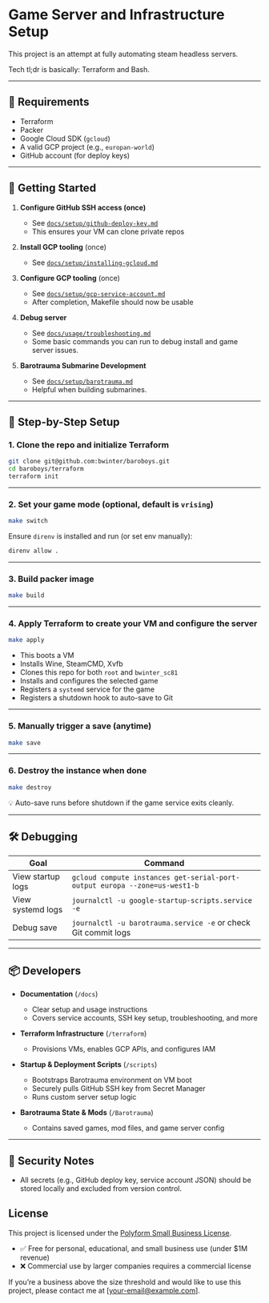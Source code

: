 # Game Server and Infrastructure Setup

This project is an attempt at fully automating steam headless servers.

Tech tl;dr is basically: Terraform and Bash.

---

## 🧰 Requirements
- Terraform
- Packer
- Google Cloud SDK (`gcloud`)
- A valid GCP project (e.g., `europan-world`)
- GitHub account (for deploy keys)

---

## 🚀 Getting Started

1. **Configure GitHub SSH access (once)**
    - See [`docs/setup/github-deploy-key.md`](./docs/setup/github-deploy-key.md)
    - This ensures your VM can clone private repos

2. **Install GCP tooling** (once)
    - See [`docs/setup/installing-gcloud.md`](docs/setup/gcp-service-accounts.md)

3. **Configure GCP tooling** (once)
    - See [`docs/setup/gcp-service-account.md`](docs/setup/gcp-service-accounts.md)
    - After completion, Makefile should now be usable

4. **Debug server**
    - See [`docs/usage/troubleshooting.md`](./docs/usage/troubleshooting.md)
    - Some basic commands you can run to debug install and game server issues.

5. **Barotrauma Submarine Development**
    - See [`docs/setup/barotrauma.md`](docs/setup/gcp-service-accounts.md)
    - Helpful when building submarines.

---

## 🚀 Step-by-Step Setup

### 1. Clone the repo and initialize Terraform

```bash
git clone git@github.com:bwinter/baroboys.git
cd baroboys/terraform
terraform init
```

---

### 2. Set your game mode (optional, default is `vrising`)

```bash
make switch
```

Ensure `direnv` is installed and run (or set env manually):

```bash
direnv allow .
```

---

### 3. Build packer image

```bash
make build
```

---

### 4. Apply Terraform to create your VM and configure the server

```bash
make apply
```

* This boots a VM
* Installs Wine, SteamCMD, Xvfb
* Clones this repo for both `root` and `bwinter_sc81`
* Installs and configures the selected game
* Registers a `systemd` service for the game
* Registers a shutdown hook to auto-save to Git

---

### 5. Manually trigger a save (anytime)

```bash
make save
```

---

### 6. Destroy the instance when done

```bash
make destroy
```

💡 Auto-save runs before shutdown if the game service exits cleanly.

---

## 🛠️ Debugging

| Goal              | Command                                                                    |
| ----------------- | -------------------------------------------------------------------------- |
| View startup logs | `gcloud compute instances get-serial-port-output europa --zone=us-west1-b` |
| View systemd logs | `journalctl -u google-startup-scripts.service -e`                          |
| Debug save        | `journalctl -u barotrauma.service -e` or check Git commit logs             |

---

## 📦 Developers

- **Documentation** (`/docs`)
    - Clear setup and usage instructions
    - Covers service accounts, SSH key setup, troubleshooting, and more

- **Terraform Infrastructure** (`/terraform`)
    - Provisions VMs, enables GCP APIs, and configures IAM

- **Startup & Deployment Scripts** (`/scripts`)
    - Bootstraps Barotrauma environment on VM boot
    - Securely pulls GitHub SSH key from Secret Manager
    - Runs custom server setup logic

- **Barotrauma State & Mods** (`/Barotrauma`)
    - Contains saved games, mod files, and game server config

---

## 🔐 Security Notes
- All secrets (e.g., GitHub deploy key, service account JSON) should be stored locally and excluded from version control.

## License

This project is licensed under the [Polyform Small Business License](https://polyformproject.org/licenses/small-business/1.0.0/).

- ✅ Free for personal, educational, and small business use (under $1M revenue)
- ❌ Commercial use by larger companies requires a commercial license

If you’re a business above the size threshold and would like to use this project, please contact me at [your-email@example.com].
